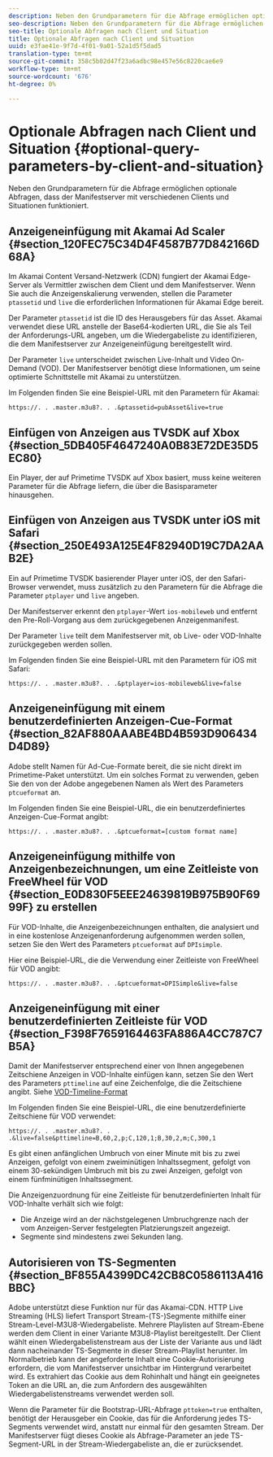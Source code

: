 ```yaml
---
description: Neben den Grundparametern für die Abfrage ermöglichen optionale Abfragen, dass der Manifestserver mit verschiedenen Clients und Situationen funktioniert.
seo-description: Neben den Grundparametern für die Abfrage ermöglichen optionale Abfragen, dass der Manifestserver mit verschiedenen Clients und Situationen funktioniert.
seo-title: Optionale Abfragen nach Client und Situation
title: Optionale Abfragen nach Client und Situation
uuid: e3fae41e-9f7d-4f01-9a01-52a1d5f5dad5
translation-type: tm+mt
source-git-commit: 358c5b02d47f23a6adbc98e457e56c8220cae6e9
workflow-type: tm+mt
source-wordcount: '676'
ht-degree: 0%

---
```



# Optionale Abfragen nach Client und Situation {#optional-query-parameters-by-client-and-situation}

Neben den Grundparametern für die Abfrage ermöglichen optionale Abfragen, dass der Manifestserver mit verschiedenen Clients und Situationen funktioniert.

## Anzeigeneinfügung mit Akamai Ad Scaler {#section_120FEC75C34D4F4587B77D842166D68A}

Im Akamai Content Versand-Netzwerk (CDN) fungiert der Akamai Edge-Server als Vermittler zwischen dem Client und dem Manifestserver. Wenn Sie auch die Anzeigenskalierung verwenden, stellen die Parameter `ptassetid` und `live` die erforderlichen Informationen für Akamai Edge bereit.

Der Parameter `ptassetid` ist die ID des Herausgebers für das Asset. Akamai verwendet diese URL anstelle der Base64-kodierten URL, die Sie als Teil der Anforderungs-URL angeben, um die Wiedergabeliste zu identifizieren, die dem Manifestserver zur Anzeigeneinfügung bereitgestellt wird.

Der Parameter `live` unterscheidet zwischen Live-Inhalt und Video On-Demand (VOD). Der Manifestserver benötigt diese Informationen, um seine optimierte Schnittstelle mit Akamai zu unterstützen.

Im Folgenden finden Sie eine Beispiel-URL mit den Parametern für Akamai:

```
https://. . .master.m3u8?. . .&ptassetid=pubAsset&live=true
```

## Einfügen von Anzeigen aus TVSDK auf Xbox {#section_5DB405F4647240A0B83E72DE35D5EC80}

Ein Player, der auf Primetime TVSDK auf Xbox basiert, muss keine weiteren Parameter für die Abfrage liefern, die über die Basisparameter hinausgehen.

## Einfügen von Anzeigen aus TVSDK unter iOS mit Safari {#section_250E493A125E4F82940D19C7DA2AAB2E}

Ein auf Primetime TVSDK basierender Player unter iOS, der den Safari-Browser verwendet, muss zusätzlich zu den Parametern für die Abfrage die Parameter `ptplayer` und `live` angeben.

Der Manifestserver erkennt den `ptplayer`-Wert `ios-mobileweb` und entfernt den Pre-Roll-Vorgang aus dem zurückgegebenen Anzeigenmanifest.

Der Parameter `live` teilt dem Manifestserver mit, ob Live- oder VOD-Inhalte zurückgegeben werden sollen.

Im Folgenden finden Sie eine Beispiel-URL mit den Parametern für iOS mit Safari:

```
https://. . .master.m3u8?. . .&ptplayer=ios-mobileweb&live=false
```

## Anzeigeneinfügung mit einem benutzerdefinierten Anzeigen-Cue-Format {#section_82AF880AAABE4BD4B593D906434D4D89}

Adobe stellt Namen für Ad-Cue-Formate bereit, die sie nicht direkt im Primetime-Paket unterstützt. Um ein solches Format zu verwenden, geben Sie den von der Adobe angegebenen Namen als Wert des Parameters `ptcueformat` an.

Im Folgenden finden Sie eine Beispiel-URL, die ein benutzerdefiniertes Anzeigen-Cue-Format angibt:

```
https://. . .master.m3u8?. . .&ptcueformat=[custom format name]
```

## Anzeigeneinfügung mithilfe von Anzeigenbezeichnungen, um eine Zeitleiste von FreeWheel für VOD {#section_E0D830F5EEE24639819B975B90F6999F} zu erstellen

Für VOD-Inhalte, die Anzeigenbezeichnungen enthalten, die analysiert und in eine kostenlose Anzeigenanforderung aufgenommen werden sollen, setzen Sie den Wert des Parameters `ptcueformat` auf `DPIsimple`.

Hier eine Beispiel-URL, die die Verwendung einer Zeitleiste von FreeWheel für VOD angibt:

```
https://. . .master.m3u8?. . .&ptcueformat=DPISimple&live=false
```

## Anzeigeneinfügung mit einer benutzerdefinierten Zeitleiste für VOD {#section_F398F7659164463FA886A4CC787C7B5A}

Damit der Manifestserver entsprechend einer von Ihnen angegebenen Zeitschiene Anzeigen in VOD-Inhalte einfügen kann, setzen Sie den Wert des Parameters `pttimeline` auf eine Zeichenfolge, die die Zeitschiene angibt. Siehe [VOD-Timeline-Format](../../msapi-topics/ms-changes-vod-timeline/ms-api-timeline-format.md)

Im Folgenden finden Sie eine Beispiel-URL, die eine benutzerdefinierte Zeitschiene für VOD verwendet:

```
https://. . .master.m3u8?. . .&live=false&pttimeline=B,60,2,p;C,120,1;B,30,2,m;C,300,1
```

Es gibt einen anfänglichen Umbruch von einer Minute mit bis zu zwei Anzeigen, gefolgt von einem zweiminütigen Inhaltssegment, gefolgt von einem 30-sekündigen Umbruch mit bis zu zwei Anzeigen, gefolgt von einem fünfminütigen Inhaltssegment.

Die Anzeigenzuordnung für eine Zeitleiste für benutzerdefinierten Inhalt für VOD-Inhalte verhält sich wie folgt:

* Die Anzeige wird an der nächstgelegenen Umbruchgrenze nach der vom Anzeigen-Server festgelegten Platzierungszeit angezeigt.
* Segmente sind mindestens zwei Sekunden lang.

## Autorisieren von TS-Segmenten {#section_BF855A4399DC42CB8C0586113A416BBC}

Adobe unterstützt diese Funktion nur für das Akamai-CDN. HTTP Live Streaming (HLS) liefert Transport Stream-(TS-)Segmente mithilfe einer Stream-Level-M3U8-Wiedergabeliste. Mehrere Playlisten auf Stream-Ebene werden dem Client in einer Variante M3U8-Playlist bereitgestellt. Der Client wählt einen Wiedergabelistenstream aus der Liste der Variante aus und lädt dann nacheinander TS-Segmente in dieser Stream-Playlist herunter. Im Normalbetrieb kann der angeforderte Inhalt eine Cookie-Autorisierung erfordern, die vom Manifestserver unsichtbar im Hintergrund verarbeitet wird. Es extrahiert das Cookie aus dem Rohinhalt und hängt ein geeignetes Token an die URL an, die zum Anfordern des ausgewählten Wiedergabelistenstreams verwendet werden soll.

Wenn die Parameter für die Bootstrap-URL-Abfrage `pttoken=true` enthalten, benötigt der Herausgeber ein Cookie, das für die Anforderung jedes TS-Segments verwendet wird, anstatt nur einmal für den gesamten Stream. Der Manifestserver fügt dieses Cookie als Abfrage-Parameter an jede TS-Segment-URL in der Stream-Wiedergabeliste an, die er zurücksendet.
